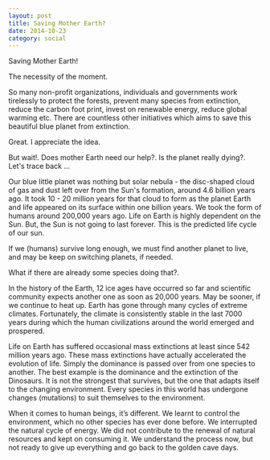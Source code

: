 ```yaml
---
layout: post
title: Saving Mother Earth?
date: 2014-10-23
category: social
---
```


Saving Mother Earth!

The necessity of the moment. 

So many non-profit organizations, individuals and governments work tirelessly to protect the forests, prevent many species from extinction, reduce the carbon foot print, invest on renewable energy, reduce global warming etc. There are countless other initiatives which aims to save this beautiful blue planet from extinction.

Great. I appreciate the idea. 

But wait!. Does mother Earth need our help?. Is the planet really dying?. Let's trace back ...  

Our blue little planet was nothing but solar nebula - the disc-shaped cloud of gas and dust left over from the Sun's formation, around 4.6 billion years ago. It took 10 - 20 million years for that cloud to form as the planet Earth and life appeared on its surface within one billion years. We took the form of humans around 200,000 years ago. Life on Earth is highly dependent on the Sun. But, the Sun is not going to last forever. This is the predicted life cycle of our sun. 

If we (humans) survive long enough, we must find another planet to live, and may be keep on switching planets, if needed.

What if there are already some species doing that?.  

In the history of the Earth, 12 ice ages have occurred so far and scientific community expects another one as soon as 20,000 years. May be sooner, if we continue to heat up. Earth has gone through many cycles of extreme climates. Fortunately, the climate is consistently stable in the last 7000 years during which the human civilizations around the world emerged and prospered.  

Life on Earth has suffered occasional mass extinctions at least since 542 million years ago. These mass extinctions have actually accelerated the evolution of life. Simply the dominance is passed over from one species to another. The best example is the dominance and the extinction of the Dinosaurs.  It is not the strongest that survives, but the one that adapts itself to the changing environment. Every species in this world has undergone changes (mutations) to suit themselves to the environment.  

When it comes to human beings, it’s different. We learnt to control the environment, which no other species has ever done before. We interrupted the natural cycle of energy. We did not contribute to the renewal of natural resources and kept on consuming it. We understand the process now, but not ready to give up everything and go back to the golden cave days.  
